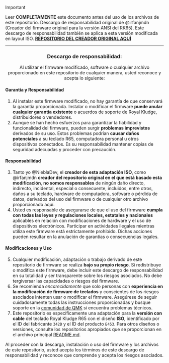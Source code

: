 > [!IMPORTANT]
> Leer **COMPLETAMENTE** este documento antes del uso de los archivos de este repositorio.
> Descargo de responsabilidad original de @irfanjmdn (Creador del firmware original para la versión ANSI del RK65).
> Este descargo de responsabilidad también se aplica a esta versión modificada en layout ISO.
> <a href="https://github.com/irfanjmdn/r65/tree/master">**REPOSITORIO DEL CREADOR ORIGINAL AQUÍ**</a>

---

<div align="center">
  
<h3>Descargo de responsabilidad:</h3>

<p>Al utilizar el firmware modificado, software o cualquier archivo proporcionado en este repositorio de cualquier manera, usted reconoce y acepta lo siguiente:</p>

<div align="left">
<h4>Garantía y Responsabilidad</h4>
<ol>
<li>Al instalar este firmware modificado, no hay garantía de que conservará la garantía proporcionada. Instalar o modificar el firmware <strong>puede anular cualquier garantía existente</strong> o acuerdos de soporte de Royal Kludge, distribuidores o vendedores.</li>

<li>Aunque se han hecho esfuerzos para garantizar la fiabilidad y funcionalidad del firmware, pueden surgir <strong>problemas imprevistos</strong> derivados de su uso. Estos problemas podrían <strong>causar daños potenciales</strong> a su teclado R65, computadora personal u otros dispositivos conectados. Es su responsabilidad mantener copias de seguridad adecuadas y proceder con precaución.</li>
</ol>

<h4>Responsabilidad</h4>
<ol start="3">
<li>Tanto yo @NieblaDev, el <strong>creador de esta adaptación ISO</strong>, como @irfanjmdn <strong>creador del repositorio original en el que está basado esta modificación</strong>, <strong>no somos responsables</strong> de ningún daño directo, indirecto, incidental, especial o consecuente, incluidos, entre otros, daños a su teclado, hardware de computadora, software o pérdida de datos, derivados del uso del firmware o de cualquier otro archivo proporcionado aquí.</li>

<li>Usted es responsable de asegurarse de que el uso del firmware <strong>cumpla con todas las leyes y regulaciones locales, estatales y nacionales</strong> aplicables en relación con modificaciones de hardware y el uso de dispositivos electrónicos. Participar en actividades ilegales mientras utiliza este firmware está estrictamente prohibido. Dichas acciones pueden resultar en la anulación de garantías o consecuencias legales.</li>
</ol>

<h4>Modificaciones y Uso</h4>
<ol start="5">
<li>Cualquier modificación, adaptación o trabajo derivado de este repositorio de firmware se realiza <strong>bajo su propio riesgo</strong>. Si redistribuye o modifica este firmware, debe incluir este descargo de responsabilidad en su totalidad y ser transparente sobre los riesgos asociados. No debe tergiversar las capacidades o riesgos del firmware.</li>

<li>Se recomienda <em>encarecidamente</em> que solo personas con <strong>experiencia en la modificación de firmware de teclados</strong> y conscientes de los riesgos asociados intenten usar o modificar el firmware. Asegúrese de seguir cuidadosamente todas las instrucciones proporcionadas y busque soporte en la <a href="https://discord.gg/qmk">comunidad de QMK</a> si encuentra problemas técnicos.</li>

<li>Este repositorio es específicamente una adaptación para la <strong>versión con cable</strong> del teclado Royal Kludge R65 con el diseño <strong>ISO</strong>, identificado por el ID del fabricante <code>342D</code> y el ID del producto <code>E453</code>. Para otros diseños o versiones, consulte los repositorios apropiados que se proporcionan en el archivo principal <a href="README.md">README.md</a>.</li>
</ol>

<p>Al proceder con la descarga, instalación o uso del firmware y los archivos de este repositorio, usted acepta los términos de este descargo de responsabilidad y reconoce que comprende y acepta los riesgos asociados.</p>
</div>
